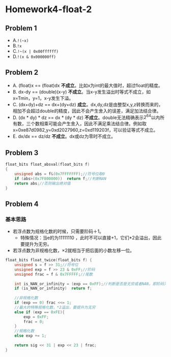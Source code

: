 # Homework4-float-2
## Problem 1
+ A.`!(~x)`
+ B.`!x`
+ C.`!~(x | 0x00ffffff)`
+ D.`!(x & 0x000000ff)`

## Problem 2
+ A. (float)x == (float)dx
**不成立**。比如x为int的最大值时，超过float的精度。
+ B. dx-dy == (double)(x-y)
**不成立**。当x-y发生溢出时等式不成立，如x=Tmin，y=1，x-y发生下溢。
+ C. (dx+dy)+dz == dx+(dy+dz)
**成立**。dx,dy,dz是由整型x,y,z转换而来的，相加不会超过double的精度，因此不会产生舍入的误差，满足加法结合律。
+ D. (dx * dy) * dz == dx * (dy * dz)
**不成立**。double无法精确表示$2^{64}$以内所有数，三个数相乘可能会产生舍入，因此不满足乘法结合律。例如取x=0xe87d0982,y=0xd2027960,z=0xd119203f，可以验证等式不成立。
+ E. dx/dx == dz/dz
**不成立**。dx或dz为零时不成立。

## Problem 3
```c
float_bits float_absval(float_bits f)
{
    unsigned abs = f&(0x7FFFFFFF);//符号位取0
    if (abs>(0x7F800000))  return f;//判断NAN
    return abs;//否则输出绝对值
}
```

## Problem 4
### 基本思路
+ 若浮点数为规格化数的时候，只需要阶码＋1。
  + 特殊情况：当e的为11111110 ，此时不可以直接+1，它们*2会溢出，因此要提升为无穷。
+ 若浮点数为非规格化数，×2就相当于把后面的小数左移一位。
```c
float_bits float_twice(float_bits f) {
    unsigned s = f >> 31;//符号位
    unsigned exp = f >> 23 & 0xFF;//阶码
    unsigned frac = f & 0x7FFFFF;//尾数
 
    int is_NAN_or_infinity = (exp == 0xFF);//判断是否是无穷或者NAN，即阶码为11111111
    if (is_NAN_or_infinity)  return f;
 
    //非规格化数
    if (exp == 0) frac <<= 1;
    //最大的特殊规格化数，*2溢出，要提升为无穷
    else if (exp == 0xFE){
        exp = 0xFF;
        frac = 0;
    } 
    //规格化数
    else exp += 1;
 
    return sig << 31 | exp << 23 | frac;
}
